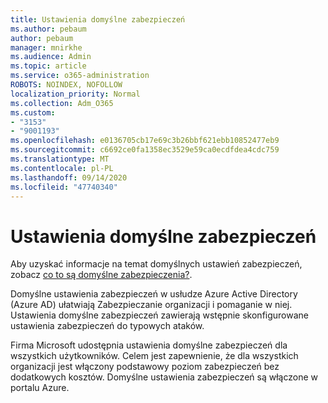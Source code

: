 ```yaml
---
title: Ustawienia domyślne zabezpieczeń
ms.author: pebaum
author: pebaum
manager: mnirkhe
ms.audience: Admin
ms.topic: article
ms.service: o365-administration
ROBOTS: NOINDEX, NOFOLLOW
localization_priority: Normal
ms.collection: Adm_O365
ms.custom:
- "3153"
- "9001193"
ms.openlocfilehash: e0136705cb17e69c3b26bbf621ebb10852477eb9
ms.sourcegitcommit: c6692ce0fa1358ec3529e59ca0ecdfdea4cdc759
ms.translationtype: MT
ms.contentlocale: pl-PL
ms.lasthandoff: 09/14/2020
ms.locfileid: "47740340"
---
```

# <a name="security-defaults"></a>Ustawienia domyślne zabezpieczeń

Aby uzyskać informacje na temat domyślnych ustawień zabezpieczeń, zobacz [co to są domyślne zabezpieczenia?](https://docs.microsoft.com/azure/active-directory/conditional-access/concept-conditional-access-security-defaults).

Domyślne ustawienia zabezpieczeń w usłudze Azure Active Directory (Azure AD) ułatwiają Zabezpieczanie organizacji i pomaganie w niej. Ustawienia domyślne zabezpieczeń zawierają wstępnie skonfigurowane ustawienia zabezpieczeń do typowych ataków.

Firma Microsoft udostępnia ustawienia domyślne zabezpieczeń dla wszystkich użytkowników. Celem jest zapewnienie, że dla wszystkich organizacji jest włączony podstawowy poziom zabezpieczeń bez dodatkowych kosztów. Domyślne ustawienia zabezpieczeń są włączone w portalu Azure.
